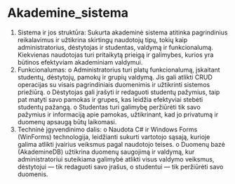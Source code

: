 # Akademine_sistema
1.	Sistema ir jos struktūra: Sukurta akademinė sistema atitinka pagrindinius reikalavimus ir užtikrina skirtingų naudotojų tipų, tokių kaip administratorius, dėstytojas ir studentas, valdymą ir funkcionalumą. Kiekvienas naudotojas turi pritaikytą prieigą ir galimybes, kurios yra būtinos efektyviam akademiniam valdymui.
2.	Funkcionalumas:
o	Administratorius turi platų funkcionalumą, įskaitant studentų, dėstytojų, pamokų ir grupių valdymą. Jis gali atlikti CRUD operacijas su visais pagrindiniais duomenimis ir užtikrinti sistemos priežiūrą.
o	Dėstytojas gali įrašyti ir redaguoti studentų pažymius, taip pat matyti savo pamokas ir grupes, kas leidžia efektyviai stebėti studentų pažangą.
o	Studentas turi galimybę peržiūrėti tik savo pažymius ir informaciją apie pamokas, užtikrinant, kad jo privatumą ir duomenų apsaugą būtų laikomasi.
3.	Techninė įgyvendinimo dalis:
o	Naudota C# ir Windows Forms (WinForms) technologija, leidžianti sukurti vartotojo sąsają, kurioje galima atlikti įvairius veiksmus pagal naudotojo teises.
o	Duomenų bazė (AkademineDB) užtikrina duomenų saugojimą ir valdymą, kur administratoriui suteikiama galimybė atlikti visus valdymo veiksmus, dėstytojui — tik redaguoti savo įrašus, o studentui — tik peržiūrėti savo duomenis.
